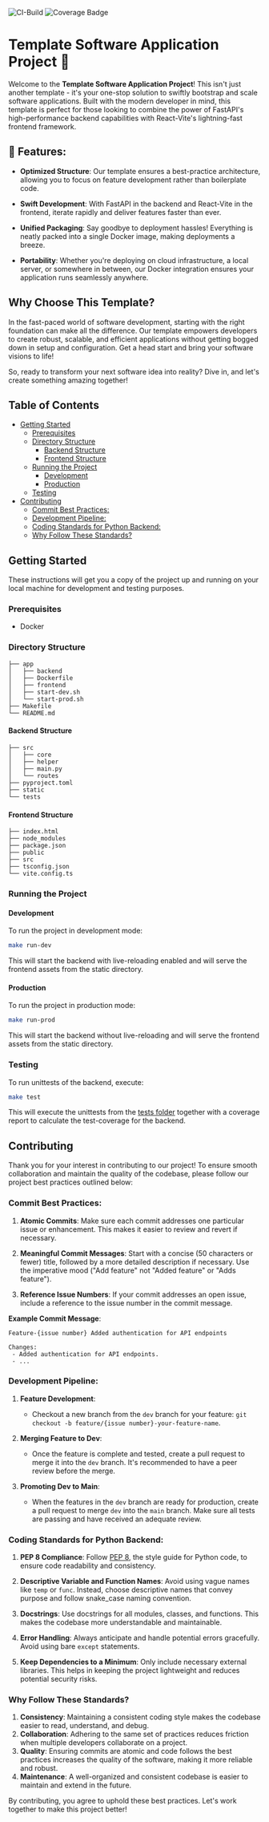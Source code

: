 ![CI-Build](https://github.com/MoellerAI/template-project/actions/workflows/main.yml/badge.svg)
![Coverage Badge](https://img.shields.io/endpoint?url=https://gist.githubusercontent.com/MoellerAI/f2129f63adbf39fa6d08dd0f9d0d4132/raw/code-coverage-template.json)

# Template Software Application Project 🚀

Welcome to the **Template Software Application Project**! This isn't just another template - it's your one-stop solution to swiftly bootstrap and scale software applications. Built with the modern developer in mind, this template is perfect for those looking to combine the power of FastAPI's high-performance backend capabilities with React-Vite's lightning-fast frontend framework.

## 🌟 Features:

- **Optimized Structure**: Our template ensures a best-practice architecture, allowing you to focus on feature development rather than boilerplate code.
  
- **Swift Development**: With FastAPI in the backend and React-Vite in the frontend, iterate rapidly and deliver features faster than ever.
  
- **Unified Packaging**: Say goodbye to deployment hassles! Everything is neatly packed into a single Docker image, making deployments a breeze.
  
- **Portability**: Whether you're deploying on cloud infrastructure, a local server, or somewhere in between, our Docker integration ensures your application runs seamlessly anywhere.

## Why Choose This Template?

In the fast-paced world of software development, starting with the right foundation can make all the difference. Our template empowers developers to create robust, scalable, and efficient applications without getting bogged down in setup and configuration. Get a head start and bring your software visions to life!

So, ready to transform your next software idea into reality? Dive in, and let's create something amazing together!

## Table of Contents
- [Getting Started](#getting-started)
    - [Prerequisites](#prerequisites)
    - [Directory Structure](#directory-structure)
      - [Backend Structure](#backend-structure)
      - [Frontend Structure](#frontend-structure)
    - [Running the Project](#running-the-project)
      - [Development](#development)
      - [Production](#production)
    - [Testing](#testing)
- [Contributing](#contributing)
    - [Commit Best Practices:](#commit-best-practices)
    - [Development Pipeline:](#development-pipeline)
    - [Coding Standards for Python Backend:](#coding-standards-for-python-backend)
    - [Why Follow These Standards?](#why-follow-these-standards)


## Getting Started

These instructions will get you a copy of the project up and running on your local machine for development and testing purposes.

### Prerequisites

- Docker

### Directory Structure

```
├── app
│   ├── backend
│   ├── Dockerfile
│   ├── frontend
│   ├── start-dev.sh
│   └── start-prod.sh
├── Makefile
└── README.md
```
#### Backend Structure
```
├── src
│   ├── core
│   ├── helper
│   ├── main.py
│   └── routes
├── pyproject.toml
├── static
└── tests
```

#### Frontend Structure
```
├── index.html
├── node_modules
├── package.json
├── public
├── src
├── tsconfig.json
└── vite.config.ts
```

### Running the Project

#### Development

To run the project in development mode:

```bash
make run-dev
```
This will start the backend with live-reloading enabled and will serve the frontend assets from the static directory.

#### Production
To run the project in production mode:
```bash
make run-prod
```
This will start the backend without live-reloading and will serve the frontend assets from the static directory.

### Testing
To run unittests of the backend, execute:
```bash
make test
```
This will execute the unittests from the [tests folder](/app/backend/tests/) together with a coverage report to calculate the test-coverage for the backend.


## Contributing

Thank you for your interest in contributing to our project! To ensure smooth collaboration and maintain the quality of the codebase, please follow our project best practices outlined below:

### Commit Best Practices:

1. **Atomic Commits**: Make sure each commit addresses one particular issue or enhancement. This makes it easier to review and revert if necessary.

2. **Meaningful Commit Messages**: Start with a concise (50 characters or fewer) title, followed by a more detailed description if necessary. Use the imperative mood ("Add feature" not "Added feature" or "Adds feature").

3. **Reference Issue Numbers**: If your commit addresses an open issue, include a reference to the issue number in the commit message.

**Example Commit Message**:
```
Feature-{issue number} Added authentication for API endpoints

Changes:
 - Added authentication for API endpoints.
 - ...
```
### Development Pipeline:

1. **Feature Development**:
   - Checkout a new branch from the `dev` branch for your feature: `git checkout -b feature/{issue number}-your-feature-name`.
   
2. **Merging Feature to Dev**:
   - Once the feature is complete and tested, create a pull request to merge it into the `dev` branch. It's recommended to have a peer review before the merge.
   
3. **Promoting Dev to Main**:
   - When the features in the `dev` branch are ready for production, create a pull request to merge `dev` into the `main` branch. Make sure all tests are passing and have received an adequate review.

### Coding Standards for Python Backend:

1. **PEP 8 Compliance**: Follow [PEP 8](https://www.python.org/dev/peps/pep-0008/), the style guide for Python code, to ensure code readability and consistency.

2. **Descriptive Variable and Function Names**: Avoid using vague names like `temp` or `func`. Instead, choose descriptive names that convey purpose and follow snake_case naming convention.

3. **Docstrings**: Use docstrings for all modules, classes, and functions. This makes the codebase more understandable and maintainable.

4. **Error Handling**: Always anticipate and handle potential errors gracefully. Avoid using bare `except` statements.

5. **Keep Dependencies to a Minimum**: Only include necessary external libraries. This helps in keeping the project lightweight and reduces potential security risks.

### Why Follow These Standards?

1. **Consistency**: Maintaining a consistent coding style makes the codebase easier to read, understand, and debug.
2. **Collaboration**: Adhering to the same set of practices reduces friction when multiple developers collaborate on a project.
3. **Quality**: Ensuring commits are atomic and code follows the best practices increases the quality of the software, making it more reliable and robust.
4. **Maintenance**: A well-organized and consistent codebase is easier to maintain and extend in the future.

By contributing, you agree to uphold these best practices. Let's work together to make this project better!
